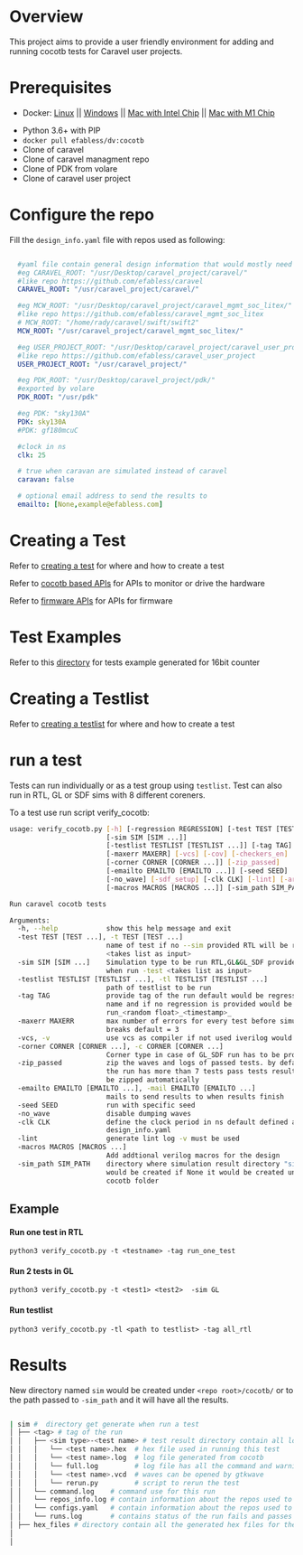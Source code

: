 Overview
========
This project aims to provide a user friendly environment for adding and running cocotb tests for Caravel user projects.


Prerequisites
=============================

* Docker: [Linux](https://hub.docker.com/search?q=&type=edition&offering=community&operating_system=linux&utm_source=docker&utm_medium=webreferral&utm_campaign=dd-smartbutton&utm_location=header) ||  [Windows](https://desktop.docker.com/win/main/amd64/Docker%20Desktop%20Installer.exe?utm_source=docker&utm_medium=webreferral&utm_campaign=dd-smartbutton&utm_location=header) || [Mac with Intel Chip](https://desktop.docker.com/mac/main/amd64/Docker.dmg?utm_source=docker&utm_medium=webreferral&utm_campaign=dd-smartbutton&utm_location=header) || [Mac with M1 Chip](https://desktop.docker.com/mac/main/arm64/Docker.dmg?utm_source=docker&utm_medium=webreferral&utm_campaign=dd-smartbutton&utm_location=header) 
<!-- start configure the repo include0 -->
* Python 3.6+ with PIP
* ```docker pull efabless/dv:cocotb```
* Clone of caravel 
* Clone of caravel managment repo
* Clone of PDK from volare
* Clone of caravel user project 
<!-- end configure the repo include0 -->


Configure the repo
===================

<!-- start configure the repo include1 -->

Fill the ``design_info.yaml`` file with repos used as following:
<!-- end configure the repo include1 -->

```yaml <!-- start configure the repo include2 -->

  #yaml file contain general design information that would mostly need to be updated in the first run only 
  #eg CARAVEL_ROOT: "/usr/Desktop/caravel_project/caravel/" 
  #like repo https://github.com/efabless/caravel
  CARAVEL_ROOT: "/usr/caravel_project/caravel/"

  #eg MCW_ROOT: "/usr/Desktop/caravel_project/caravel_mgmt_soc_litex/" 
  #like repo https://github.com/efabless/caravel_mgmt_soc_litex 
  # MCW_ROOT: "/home/rady/caravel/swift/swift2"
  MCW_ROOT: "/usr/caravel_project/caravel_mgmt_soc_litex/"

  #eg USER_PROJECT_ROOT: "/usr/Desktop/caravel_project/caravel_user_project/" 
  #like repo https://github.com/efabless/caravel_user_project
  USER_PROJECT_ROOT: "/usr/caravel_project/"

  #eg PDK_ROOT: "/usr/Desktop/caravel_project/pdk/" 
  #exported by volare
  PDK_ROOT: "/usr/pdk"

  #eg PDK: "sky130A"
  PDK: sky130A
  #PDK: gf180mcuC

  #clock in ns
  clk: 25  

  # true when caravan are simulated instead of caravel
  caravan: false

  # optional email address to send the results to 
  emailto: [None,example@efabless.com]
```
<!-- end configure the repo include2 -->
Creating a Test
=================

Refer to [creating a test](docs/build/html/_sources/usage.rst.txt#creating-a-test) for where and how to create a test 

Refer to [cocotb based APIs](docs/build/html/python_api.html) for APIs to monitor or drive the hardware

Refer to [firmware APIs](docs/build/html/C_api.html) for APIs for firmware

# Test Examples

Refer to this [directory](https://github.com/efabless/caravel_user_project/tree/cocotb_dev/verilog/dv/cocotb) for tests example generated for 16bit counter


Creating a Testlist
=================

Refer to [creating a testlist](docs/build/html/_sources/usage.rst.txt#creating-a-testlist) for where and how to create a test 


run a test  
=============================

<!-- start run a test include1 -->
Tests can run individually or as a test group using ``testlist``. Test can also run in RTL, GL or SDF sims with 8 different coreners.

To a test use run script verify_cocotb: 
<!-- end run a test include1 -->



```bash <!-- start run a test include2 -->
usage: verify_cocotb.py [-h] [-regression REGRESSION] [-test TEST [TEST ...]]
                        [-sim SIM [SIM ...]]
                        [-testlist TESTLIST [TESTLIST ...]] [-tag TAG]
                        [-maxerr MAXERR] [-vcs] [-cov] [-checkers_en]
                        [-corner CORNER [CORNER ...]] [-zip_passed]
                        [-emailto EMAILTO [EMAILTO ...]] [-seed SEED]
                        [-no_wave] [-sdf_setup] [-clk CLK] [-lint] [-arm]
                        [-macros MACROS [MACROS ...]] [-sim_path SIM_PATH]

Run caravel cocotb tests

Arguments:
  -h, --help            show this help message and exit
  -test TEST [TEST ...], -t TEST [TEST ...]
                        name of test if no --sim provided RTL will be run
                        <takes list as input>
  -sim SIM [SIM ...]    Simulation type to be run RTL,GL&GL_SDF provided only
                        when run -test <takes list as input>
  -testlist TESTLIST [TESTLIST ...], -tl TESTLIST [TESTLIST ...]
                        path of testlist to be run
  -tag TAG              provide tag of the run default would be regression
                        name and if no regression is provided would be
                        run_<random float>_<timestamp>_
  -maxerr MAXERR        max number of errors for every test before simulation
                        breaks default = 3
  -vcs, -v              use vcs as compiler if not used iverilog would be used
  -corner CORNER [CORNER ...], -c CORNER [CORNER ...]
                        Corner type in case of GL_SDF run has to be provided
  -zip_passed           zip the waves and logs of passed tests. by default if
                        the run has more than 7 tests pass tests results would
                        be zipped automatically
  -emailto EMAILTO [EMAILTO ...], -mail EMAILTO [EMAILTO ...]
                        mails to send results to when results finish
  -seed SEED            run with specific seed
  -no_wave              disable dumping waves
  -clk CLK              define the clock period in ns default defined at
                        design_info.yaml
  -lint                 generate lint log -v must be used
  -macros MACROS [MACROS ...]
                        Add addtional verilog macros for the design
  -sim_path SIM_PATH    directory where simulation result directory "sim"
                        would be created if None it would be created under
                        cocotb folder                    
```
<!-- end run a test include2 -->


Example 
-----------
<!-- start run a test include3 -->
#### Run one test in RTL


```python3 verify_cocotb.py -t <testname> -tag run_one_test```

#### Run 2 tests in GL


```python3 verify_cocotb.py -t <test1> <test2>  -sim GL```

#### Run testlist

``` python3 verify_cocotb.py -tl <path to testlist> -tag all_rtl ```

<!-- end run a test include3 -->

Results 
===============
<!-- start result include1 -->

New directory named ``sim`` would be created under ``<repo root>/cocotb/`` or to the path passed to ``-sim_path`` and it will have all the results. 
<!-- end result include1 -->


```bash <!-- start result include2 -->

| sim #  directory get generate when run a test
│ ├── <tag> # tag of the run  
│ │   ├── <sim type>-<test name> # test result directory contain all logs and wave related to the test
│ │   │   └── <test name>.hex  # hex file used in running this test
│ │   │   └── <test name>.log  # log file generated from cocotb 
│ │   │   └── full.log         # log file has all the command and warning happened if C compilation error happened this file will contain the error msg 
│ │   │   └── <test name>.vcd  # waves can be opened by gtkwave
│ │   │   └── rerun.py         # script to rerun the test
│ │   └── command.log    # command use for this run 
│ │   └── repos_info.log # contain information about the repos used to run these tests 
│ │   └── configs.yaml   # contain information about the repos used to run these tests 
│ │   └── runs.log       # contains status of the run fails and passes tests 
│ ├── hex_files # directory contain all the generated hex files for the runs   
│ 
│ 
``` 
<!-- end result include2 -->

